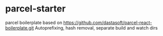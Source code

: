 # parcel-starter
parcel boilerplate based on https://github.com/dastasoft/parcel-react-boilerplate.git
Autoprefixing, hash removal, separate build and watch dirs
